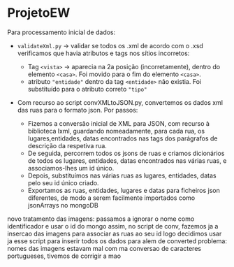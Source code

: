# ProjetoEW

Para processamento inicial de dados:
- `validateXml.py` -> validar se todos os .xml de acordo com o .xsd
  verificamos que havia atributos e tags nos sítios incorretos:
  - Tag `<vista>` -> aparecia na 2a posição (incorretamente), dentro do elemento `<casa>`. Foi movido para o fim do elemento `<casa>`.
  - atributo `"entidade"` dentro da tag `<entidade>` não existia. Foi substituído para o atributo correto `"tipo"`

- Com recurso ao script convXMLtoJSON.py, convertemos os dados xml das ruas para o formato json. Por passos:
    - Fizemos a conversão inicial de XML para JSON, com recurso à biblioteca lxml, guardando nomeadamente, para cada rua, os lugares,entidades, datas encontrados nas tags dos parágrafos de descrição da respetiva rua.
    - De seguida, percorrem todos os jsons de ruas e criamos dicionários de todos os lugares, entidades, datas encontrados nas várias ruas, e associamos-lhes um id único.
    - Depois, substituímos nas várias ruas as lugares, entidades, datas pelo seu id único criado.
    - Exportamos as ruas, entidades, lugares e datas para ficheiros json diferentes, de modo a serem facilmente importados como jsonArrays no mongoDB



novo tratamento das imagens:
passamos a ignorar o nome como identificador e usar o id do mongo
assim, no script de conv, fazemos ja a insercao das imagens para associar as ruas ao seu id
logo decidimos usar ja esse script para inserir todos os dados para alem de converted
problema: nomes das imagens estavam mal com ma conversao de caracteres portugueses, tivemos de corrigir a mao
